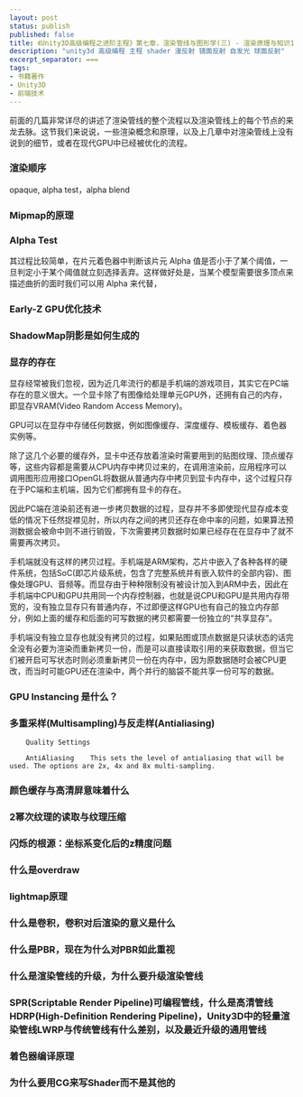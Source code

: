 ```yaml
---
layout: post
status: publish
published: false
title: 《Unity3D高级编程之进阶主程》第七章，渲染管线与图形学(三) - 渲染原理与知识1
description: "unity3d 高级编程 主程 shader 漫反射 镜面反射 自发光 球面反射"
excerpt_separator: ===
tags:
- 书籍著作
- Unity3D
- 前端技术
---
```


前面的几篇非常详尽的讲述了渲染管线的整个流程以及渲染管线上的每个节点的来龙去脉。这节我们来说说，一些渲染概念和原理，以及上几章中对渲染管线上没有说到的细节，或者在现代GPU中已经被优化的流程。

### 渲染顺序

opaque, alpha test，alpha blend

### Mipmap的原理

### Alpha Test

其过程比较简单，在片元着色器中判断该片元 Alpha 值是否小于了某个阈值，一旦判定小于某个阈值就立刻选择丢弃。这样做好处是，当某个模型需要很多顶点来描述曲折的面时我们可以用 Alpha 来代替，

### Early-Z GPU优化技术

### ShadowMap阴影是如何生成的

### 显存的存在

显存经常被我们忽视，因为近几年流行的都是手机端的游戏项目，其实它在PC端存在的意义很大。一个显卡除了有图像给处理单元GPU外，还拥有自己的内存，即显存VRAM(Video Random Access Memory)。

GPU可以在显存中存储任何数据，例如图像缓存、深度缓存、模板缓存、着色器实例等。

除了这几个必要的缓存外，显卡中还存放着渲染时需要用到的贴图纹理、顶点缓存等，这些内容都是需要从CPU内存中拷贝过来的，在调用渲染前，应用程序可以调用图形应用接口OpenGL将数据从普通内存中拷贝到显卡内存中，这个过程只存在于PC端和主机端，因为它们都拥有显卡的存在。

因此PC端在渲染前还有进一步拷贝数据的过程，显存并不多即使现代显存成本变低的情况下任然捉襟见肘，所以内存之间的拷贝还存在命中率的问题，如果算法预测数据会被命中则不进行销毁，下次需要拷贝数据时如果已经存在在显存中了就不需要再次拷贝。

手机端就没有这样的拷贝过程。手机端是ARM架构，芯片中嵌入了各种各样的硬件系统，包括SoC(即芯片级系统，包含了完整系统并有嵌入软件的全部内容)、图像处理GPU、音频等。而显存由于种种限制没有被设计加入到ARM中去，因此在手机端中CPU和GPU共用同一个内存控制器，也就是说CPU和GPU是共用内存带宽的，没有独立显存只有普通内存，不过即便这样GPU也有自己的独立内存部分，例如上面的缓存和后面的可写数据的拷贝都需要一份独立的“共享显存”。

手机端没有独立显存也就没有拷贝的过程，如果贴图或顶点数据是只读状态的话完全没有必要为渲染而重新拷贝一份，而是可以直接读取引用的来获取数据，但当它们被开启可写状态时则必须重新拷贝一份在内存中，因为原数据随时会被CPU更改，而当时可能GPU还在渲染中，两个并行的脑袋不能共享一份可写的数据。

### GPU Instancing 是什么？

### 多重采样(Multisampling)与反走样(Antialiasing)

		Quality Settings
		
		AntiAliasing	This sets the level of antialiasing that will be used. The options are 2x, 4x and 8x multi-sampling.

### 颜色缓存与高清屏意味着什么

### 2幂次纹理的读取与纹理压缩

### 闪烁的根源：坐标系变化后的z精度问题

### 什么是overdraw

### lightmap原理

### 什么是卷积，卷积对后渲染的意义是什么

### 什么是PBR，现在为什么对PBR如此重视

### 什么是渲染管线的升级，为什么要升级渲染管线

### SPR(Scriptable Render Pipeline)可编程管线，什么是高清管线HDRP(High-Definition Rendering Pipeline)，Unity3D中的轻量渲染管线LWRP与传统管线有什么差别，以及最近升级的通用管线

### 着色器编译原理

### 为什么要用CG来写Shader而不是其他的

